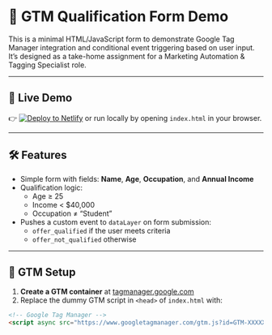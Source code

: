 # 🎯 GTM Qualification Form Demo

This is a minimal HTML/JavaScript form to demonstrate Google Tag Manager integration and conditional event triggering based on user input. It’s designed as a take-home assignment for a Marketing Automation & Tagging Specialist role.

---

## 🚀 Live Demo

👉 [![Deploy to Netlify](https://www.netlify.com/img/deploy/button.svg)](https://app.netlify.com/start/deploy?repository=https://github.com/rup-dp/tag-specialist-assignment)
 or run locally by opening `index.html` in your browser.

---

## 🛠 Features

- Simple form with fields: **Name**, **Age**, **Occupation**, and **Annual Income**
- Qualification logic:
  - Age ≥ 25
  - Income < $40,000
  - Occupation ≠ “Student”
- Pushes a custom event to `dataLayer` on form submission:
  - `offer_qualified` if the user meets criteria
  - `offer_not_qualified` otherwise

---

## 🧪 GTM Setup

1. **Create a GTM container** at [tagmanager.google.com](https://tagmanager.google.com/)
2. Replace the dummy GTM script in `<head>` of `index.html` with:

```html
<!-- Google Tag Manager -->
<script async src="https://www.googletagmanager.com/gtm.js?id=GTM-XXXXXXX"></script>
